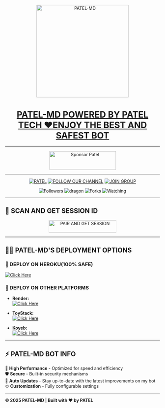 <p align="center">    
  <a href="https://files.catbox.moe/ygtpg0.jpg">  
    <img alt="PATEL-MD" height="300" src="https://files.catbox.moe/j6gb3r.jpg">  
    <h1 align="center"> PATEL-MD POWERED BY PATEL TECH ♥️ENJOY THE BEST AND SAFEST BOT</h1>  
  </a>  
</p>    

---

<p align="center">  
  <a href="https://buymeacoffee.com/khanpatelmd" target="254114498349">  
    <img src="https://cdn.buymeacoffee.com/buttons/v2/default-pink.png" alt="Sponsor Patel" style="height: 60px !important;width: 217px !important;">  
  </a>  
</p>  

---

<p align="center">  
  <a href="https://github.com/patelxmd"><img title="PATEL" src="https://img.shields.io/badge/PATEL_XMD-black?style=for-the-badge&logo=Github"></a>   
  <a href="https://whatsapp.com/channel/0029Vb5d5W71yT2AAE4i4T33"><img title="FOLLOW OUR CHANNEL" src="https://img.shields.io/badge/CHANNEL-black?style=for-the-badge&logo=whatsapp"></a>   
  <a href="https://chat.whatsapp.com/FHAqkGbbEs4HdJMap28qq9?mode=ems_copy_t"><img title="JOIN GROUP" src="https://img.shields.io/badge/chat grup-blue?style=for-the-badge&logo=whatsapp"></a>  
</p>  

<p align="center">  
  <a href="https://github.com/patelxmd?tab=followers"><img title="Followers" src="https://img.shields.io/github/followers/khanpatelmd?label=Followers&style=social"></a>  
  <a href="https://github.com/khanpatelmd/PATEL-XMD/stargazers/"><img title="dragon" src="https://img.shields.io/github/stars/khanpatelmd/KHAN_PATEL-MD?&style=social"></a>  
  <a href="https://github.com/khanpatelmd/PATEL-XMD/network/members"><img title="Forks" src="https://img.shields.io/github/forks/khanpatelmd/KHAN_PATEL-MD?style=social"></a>  
  <a href="https://github.com/patelxmd/PATEL-XMD/watchers"><img title="Watching" src="https://img.shields.io/github/watchers/khanpatelmd/PATEL-MD?label=Watching&style=social"></a>  
</p>  

---

## 🚀 SCAN AND GET SESSION ID 

<p align="center">  
  <a href="https://patel-xmd.onrender.com">  
    <img title="PAIR AND GET SESSION" src="https://img.shields.io/badge/GET SESSION-blue?style=for-the-badge&logo=PATEL" width="220" height="40.45"/>  
  </a>  
</p>  

---

## 🧚‍♂️ PATEL-MD'S DEPLOYMENT OPTIONS  

### 🔹 DEPLOY ON HEROKU(100% SAFE)  

  [![Click Here](https://img.shields.io/badge/➤Click-Here-red.svg)](https://dashboard.heroku.com/new?template=https://github.com/patel874/PATEL-XMD)  

### 🔹 DEPLOY ON OTHER PLATFORMS  
- **Render:**    
  [![Click Here](https://img.shields.io/badge/➤Click-Here-blue.svg)](https://render.com)  

- **ToyStack:**    
  [![Click Here](https://img.shields.io/badge/➤Click-Here-blue.svg)](https://toystack.ai)  

- **Koyeb:**    
  [![Click Here](https://img.shields.io/badge/➤Click-Here-blue.svg)](https://koyeb.com)  

---

## ⚡ PATEL-MD BOT INFO    
🚗 **High Performance** - Optimized for speed and efficiency    
🛡️ **Secure** - Built-in security mechanisms    
🔄 **Auto Updates** - Stay up-to-date with the latest improvements on my bot   
⚙️ **Customization** - Fully configurable settings    

---

**© 2025 PATEL-MD | Built with ❤️ by PATEL**
